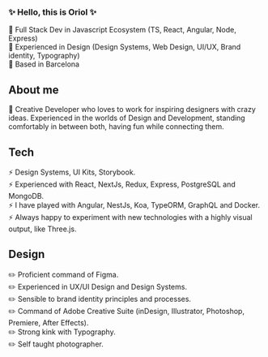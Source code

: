 ### ✨ Hello, this is Oriol ✨

:herb: Full Stack Dev in Javascript Ecosystem (TS, React, Angular, Node, Express)<br>
:herb: Experienced in Design (Design Systems, Web Design, UI/UX, Brand identity, Typography)<br>
:herb: Based in Barcelona<br>

## About me
:dragon: Creative Developer who loves to work for inspiring designers with crazy ideas. Experienced in the worlds of Design and Development, standing comfortably in between both, having fun while connecting them.<br>

## Tech
:zap: Design Systems, UI Kits, Storybook.<br>
:zap: Experienced with React, NextJs, Redux, Express, PostgreSQL and MongoDB.<br>
:zap: I have played with Angular, NestJs, Koa, TypeORM, GraphQL and Docker.<br>
:zap: Always happy to experiment with new technologies with a highly visual output, like Three.js.

## Design
:pencil2: Proficient command of Figma.<br>
:pencil2: Experienced in UX/UI Design and Design Systems.<br>
:pencil2: Sensible to brand identity principles and processes.<br>
:pencil2: Command of Adobe Creative Suite (inDesign, Illustrator, Photoshop, Premiere, After Effects).<br>
:pencil2: Strong kink with Typography.<br>
:pencil2: Self taught photographer.<br>
